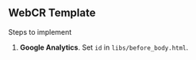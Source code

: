 ## WebCR Template

Steps to implement

1. **Google Analytics**. Set `id` in `libs/before_body.html`.




